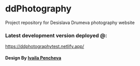 # ddPhotography
Project repository for Desislava Drumeva photography website

### Latest development version deployed @:
https://ddphotographytest.netlify.app/

#### Design By [Ivaila Pencheva](https://www.linkedin.com/in/ivaila-pencheva-b6155b256/)

